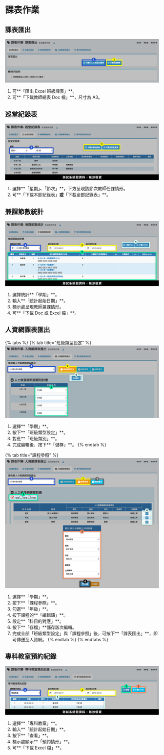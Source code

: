 # 課表作業

## 課表匯出

![](../.gitbook/assets/course-output.png)

1. 可**「匯出 Excel 班級課表」**。
2. 可**「下載教師總表 Doc 檔」**，尺寸為 A3。

## 巡堂紀錄表

![](../.gitbook/assets/class-course-list.png)

1. 選擇**「星期」**、**「節次」**，下方呈現該節次教師任課情形。
2. 可**「下載本節紀錄表」**或**「下載全部記錄表」**。

## 兼課節數統計

![](../.gitbook/assets/addition-course-list%20%281%29.png)

1. 選擇統計**「學期」**。
2. 輸入**「統計起始日期」**。
3. 標示處呈現教師兼課情形。
4. 可**「下載 Doc 或 Excel 檔」**。

## 人資網課表匯出

{% tabs %}
{% tab title="班級類型設定" %}
![](../.gitbook/assets/k12ea-1.png)

1. 選擇**「學期」**。
2. 按下**「班級類型設定」**。
3. 對應**「班級類別」**。
4. 完成編輯後，按下**「儲存」**。
{% endtab %}

{% tab title="課程參照" %}
![](../.gitbook/assets/k12ea-2.png)

1. 選擇**「學期」**。
2. 按下**「課程參照」**。
3. 勾選**「年級」**。
4. 按下課程的**「編輯鈕」**。
5. 設定**「科目的對應」**。
6. 按下**「存檔」**儲存該次編輯。
7. 完成全部「班級類型設定」與「課程參照」後，可按下**「課表匯出」**，即可傳送至人資網。
{% endtab %}
{% endtabs %}

## 專科教室預約紀錄

![](../.gitbook/assets/order-room-record.png)

1. 選擇**「專科教室」**。
2. 輸入**「統計起始日期」**。
3. 按下**「查看」**。
4. 標示處顯示**「預約情形」**。
5. 可**「下載 Excel 檔」**。

